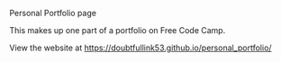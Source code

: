 Personal Portfolio page

This makes up one part of a portfolio on Free Code Camp.

View the website at https://doubtfullink53.github.io/personal_portfolio/
